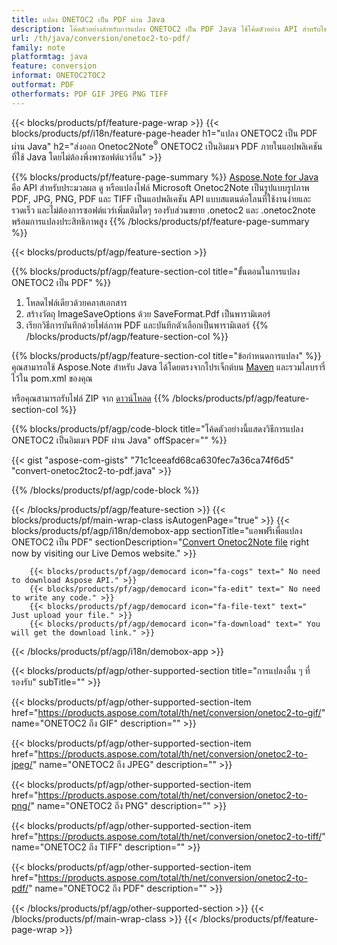 ```yaml
---
title: แปลง ONETOC2 เป็น PDF ผ่าน Java
description: โค้ดตัวอย่างสำหรับการแปลง ONETOC2 เป็น PDF Java ใช้โค้ดตัวอย่าง API สำหรับไฟล์แบตช์ ONETOC2 เป็นการแปลง PDF ภายในแอปพลิเคชันที่ใช้ Java 
url: /th/java/conversion/onetoc2-to-pdf/
family: note
platformtag: java
feature: conversion
informat: ONETOC2TOC2
outformat: PDF
otherformats: PDF GIF JPEG PNG TIFF
---
```

{{< blocks/products/pf/feature-page-wrap >}}
{{< blocks/products/pf/i18n/feature-page-header h1="แปลง ONETOC2 เป็น PDF ผ่าน Java" h2="ส่งออก Onetoc2Note<sup>&reg;</sup> ONETOC2 เป็นอิมเมจ PDF ภายในแอปพลิเคชันที่ใช้ Java โดยไม่ต้องพึ่งพาซอฟต์แวร์อื่น" >}}

{{% blocks/products/pf/feature-page-summary %}}
[Aspose.Note for Java](https://products.aspose.com/note/java/) คือ API สำหรับประมวลผล ดู หรือแปลงไฟล์ Microsoft Onetoc2Note เป็นรูปแบบรูปภาพ PDF, JPG, PNG, PDF และ TIFF เป็นแอปพลิเคชัน API แบบสแตนด์อโลนที่ใช้งานง่ายและรวดเร็ว และไม่ต้องการซอฟต์แวร์เพิ่มเติมใดๆ รองรับส่วนขยาย .onetoc2 และ .onetoc2note พร้อมการแปลงประสิทธิภาพสูง
{{% /blocks/products/pf/feature-page-summary  %}}

{{< blocks/products/pf/agp/feature-section >}}

{{% blocks/products/pf/agp/feature-section-col title="ขั้นตอนในการแปลง ONETOC2 เป็น PDF" %}}
1. โหลดไฟล์เดียวด้วยคลาสเอกสาร
2. สร้างวัตถุ ImageSaveOptions ด้วย SaveFormat.Pdf เป็นพารามิเตอร์
3. เรียกวิธีการบันทึกด้วยไฟล์ภาพ PDF และบันทึกตัวเลือกเป็นพารามิเตอร์
{{% /blocks/products/pf/agp/feature-section-col %}}

{{% blocks/products/pf/agp/feature-section-col title="ข้อกำหนดการแปลง" %}}
คุณสามารถใช้ Aspose.Note สำหรับ Java ได้โดยตรงจากโปรเจ็กต์บน [Maven](https://repository.aspose.com/webapp/#/artifacts/browse/tree/General/repo/com/aspose/aspose-note) และรวมไลบรารี่ไว้ใน pom.xml ของคุณ

หรือคุณสามารถรับไฟล์ ZIP จาก [ดาวน์โหลด](https://downloads.aspose.com/note/java)
{{% /blocks/products/pf/agp/feature-section-col %}}

{{% blocks/products/pf/agp/code-block title="โค้ดตัวอย่างนี้แสดงวิธีการแปลง ONETOC2 เป็นอิมเมจ PDF ผ่าน Java" offSpacer="" %}}

{{< gist "aspose-com-gists" "71c1ceeafd68ca630fec7a36ca74f6d5" "convert-onetoc2toc2-to-pdf.java" >}}

{{% /blocks/products/pf/agp/code-block %}}

{{< /blocks/products/pf/agp/feature-section >}}
{{< blocks/products/pf/main-wrap-class isAutogenPage="true" >}}
{{< blocks/products/pf/agp/i18n/demobox-app sectionTitle="แอพฟรีเพื่อแปลง ONETOC2 เป็น PDF" sectionDescription="[Convert Onetoc2Note file](https://products.aspose.app/note/conversion/onetoc2note-to-pdf) right now by visiting our Live Demos website." >}}

        {{< blocks/products/pf/agp/democard icon="fa-cogs" text=" No need to download Aspose API." >}}
        {{< blocks/products/pf/agp/democard icon="fa-edit" text=" No need to write any code." >}}
        {{< blocks/products/pf/agp/democard icon="fa-file-text" text=" Just upload your file." >}}
        {{< blocks/products/pf/agp/democard icon="fa-download" text=" You will get the download link." >}}
		
{{< /blocks/products/pf/agp/i18n/demobox-app >}}

{{< blocks/products/pf/agp/other-supported-section title="การแปลงอื่น ๆ ที่รองรับ" subTitle="" >}}

{{< blocks/products/pf/agp/other-supported-section-item href="https://products.aspose.com/total/th/net/conversion/onetoc2-to-gif/" name="ONETOC2 ถึง GIF" description="" >}}

{{< blocks/products/pf/agp/other-supported-section-item href="https://products.aspose.com/total/th/net/conversion/onetoc2-to-jpeg/" name="ONETOC2 ถึง JPEG" description="" >}}

{{< blocks/products/pf/agp/other-supported-section-item href="https://products.aspose.com/total/th/net/conversion/onetoc2-to-png/" name="ONETOC2 ถึง PNG" description="" >}}

{{< blocks/products/pf/agp/other-supported-section-item href="https://products.aspose.com/total/th/net/conversion/onetoc2-to-tiff/" name="ONETOC2 ถึง TIFF" description="" >}}

{{< blocks/products/pf/agp/other-supported-section-item href="https://products.aspose.com/total/th/net/conversion/onetoc2-to-pdf/" name="ONETOC2 ถึง PDF" description="" >}}



{{< /blocks/products/pf/agp/other-supported-section >}}
{{< /blocks/products/pf/main-wrap-class >}}
{{< /blocks/products/pf/feature-page-wrap >}}